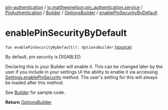 [pin-authentication](../../../../index.md) / [io.matthewnelson.pin_authentication.service](../../../index.md) / [PinAuthentication](../../index.md) / [Builder](../index.md) / [OptionsBuilder](index.md) / [enablePinSecurityByDefault](./enable-pin-security-by-default.md)

# enablePinSecurityByDefault

`fun enablePinSecurityByDefault(): OptionsBuilder` [(source)](https://github.com/05nelsonm/pin-authentication/blob/master/pin-authentication/src/main/java/io/matthewnelson/pin_authentication/service/PinAuthentication.kt#L183)

By default, pin security is DISABLED.

Declaring this in your Builder will enable it. This can be changed later by the
user if you include in your settings UI the ability to enable it via accessing
[Settings.enablePinSecurity](../../-settings/enable-pin-security.md) method. The user's setting for this will always
be loaded after this method.

See [Builder](../index.md) for sample code.

**Return**
[OptionsBuilder](index.md)

